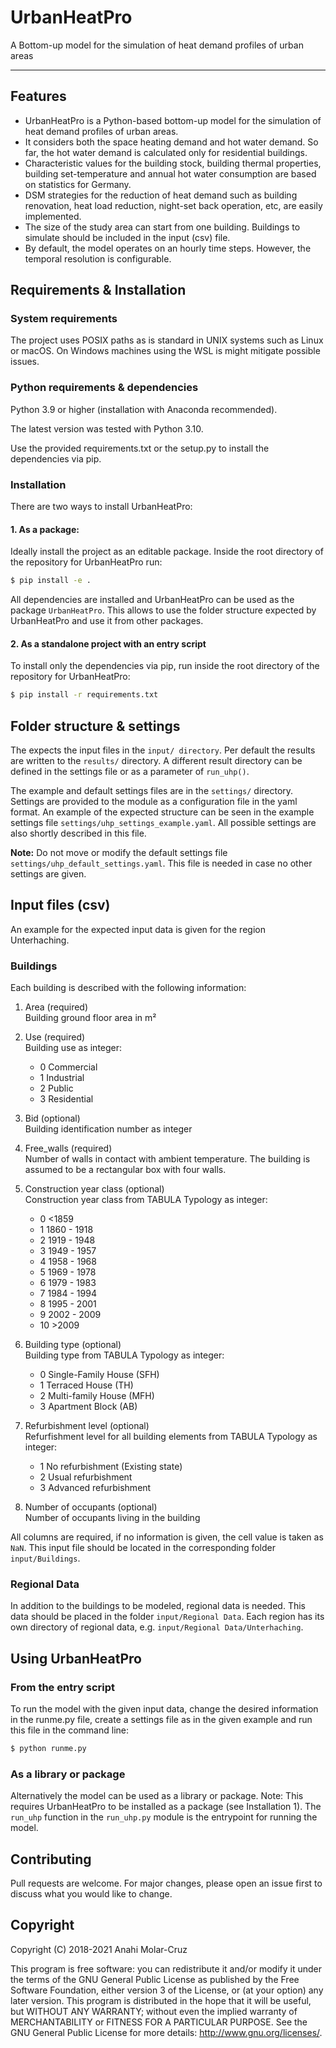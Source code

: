 # UrbanHeatPro

[//]: # (marker_text_start_description)

A Bottom-up model for the simulation of heat demand profiles of urban areas

----------------------------------------------------------------------------

## Features

  - UrbanHeatPro is a Python-based bottom-up model for the simulation of heat demand profiles of urban areas.
  - It considers both the space heating demand and hot water demand. So far, the hot water demand is calculated only for residential buildings.
  - Characteristic values for the building stock, building thermal properties, building set-temperature and annual hot water consumption are based on statistics for Germany.
  - DSM strategies for the reduction of heat demand such as building renovation, heat load reduction, night-set back operation, etc, are easily implemented.
  - The size of the study area can start from one building. Buildings to simulate should be included in the input (csv) file.
  - By default, the model operates on an hourly time steps. However, the temporal resolution is configurable.

[//]: # (marker_text_end_description)

## Requirements & Installation

### System requirements

The project uses POSIX paths as is standard in UNIX systems such as Linux or macOS. On Windows machines using the WSL is might mitigate possible issues.


### Python requirements & dependencies
Python 3.9 or higher (installation with Anaconda recommended).

The latest version was tested with Python 3.10.

Use the provided requirements.txt or the setup.py to install the dependencies via pip.

### Installation

There are two ways to install UrbanHeatPro:

#### 1. As a package:

Ideally install the project as an editable package.
Inside the root directory of the repository for UrbanHeatPro run:
    
```bash
$ pip install -e .
```

All dependencies are installed and UrbanHeatPro can be used as the package `UrbanHeatPro`.
This allows to use the folder structure expected by UrbanHeatPro and use it from other packages.

#### 2. As a standalone project with an entry script

To install only the dependencies via pip, run inside the root directory of the repository for UrbanHeatPro:

```bash
$ pip install -r requirements.txt
```


## Folder structure & settings

[//]: # (marker_text_start_folders_files)

The expects the input files in the `input/ directory`.
Per default the results are written to the `results/` directory. A different result directory can be defined in the 
settings file or as a parameter of `run_uhp()`.

The example and default settings files are in the `settings/` directory.
Settings are provided to the module as a configuration file in the yaml format. An example of the expected structure 
can be seen in the example settings file `settings/uhp_settings_example.yaml`. All possible settings are also shortly 
described in this file.

**Note:** Do not move or modify the default settings file `settings/uhp_default_settings.yaml`. This file is needed in case no other settings are given.

## Input files (csv)
An example for the expected input data is given for the region Unterhaching. 

### Buildings
Each building is described with the following information:
1.  Area (required) \
  Building ground floor area in m²
2.  Use (required) \
    Building use as integer:
    *   0 Commercial
    *   1 Industrial
    *   2 Public
    *   3 Residential

3.  Bid (optional) \
  Building identification number as integer
4.  Free_walls (required) \
  Number of walls in contact with ambient temperature. The building is assumed to be a rectangular box with four walls.
5.  Construction year class (optional) \
  Construction year class from TABULA Typology as integer:

    *   0 <1859
    *   1 1860 - 1918
    *   2 1919 - 1948
    *   3 1949 - 1957
    *   4 1958 - 1968
    *   5 1969 - 1978
    *   6 1979 - 1983
    *   7 1984 - 1994
    *   8 1995 - 2001
    *   9 2002 - 2009
    *   10 >2009

6.  Building type (optional) \
  Building type from TABULA Typology as integer:

    *   0 Single-Family House (SFH)
    *   1 Terraced House (TH)
    *   2 Multi-family House (MFH)
    *   3 Apartment Block (AB)

7.  Refurbishment level (optional) \
  Refurfishment level for all building elements from TABULA Typology as integer:

    *   1 No refurbishment (Existing state)
    *   2 Usual refurbishment
    *   3 Advanced refurbishment

8.  Number of occupants (optional) \
  Number of occupants living in the building

All columns are required, if no information is given, the cell value is taken as `NaN`.
This input file should be located in the corresponding folder `input/Buildings`.

### Regional Data
In addition to the buildings to be modeled, regional data is needed. This data should be placed in the folder `input/Regional Data`.
Each region has its own directory of regional data, e.g. `input/Regional Data/Unterhaching`.

[//]: # (marker_text_end_folders_files)

## Using UrbanHeatPro
### From the entry script
To run the model with the given input data, change the desired information in the runme.py file, create a settings 
file as in the given example and run this file in the command line:

```sh
$ python runme.py
```

### As a library or package
Alternatively the model can be used as a library or package. 
Note: This requires UrbanHeatPro to be installed as a package (see Installation 1).
The `run_uhp` function in the `run_uhp.py` module is the entrypoint for running the model.


## Contributing
Pull requests are welcome. For major changes, please open an issue first to discuss what you would like to change.


## Copyright
Copyright (C) 2018-2021 Anahi Molar-Cruz

This program is free software: you can redistribute it and/or modify it under the terms of the GNU General Public License as published by the Free Software Foundation, either version 3 of the License, or (at your option) any later version. This program is distributed in the hope that it will be useful, but WITHOUT ANY WARRANTY; without even the implied warranty of MERCHANTABILITY or FITNESS FOR A PARTICULAR PURPOSE. See the GNU General Public License for more details: http://www.gnu.org/licenses/.
